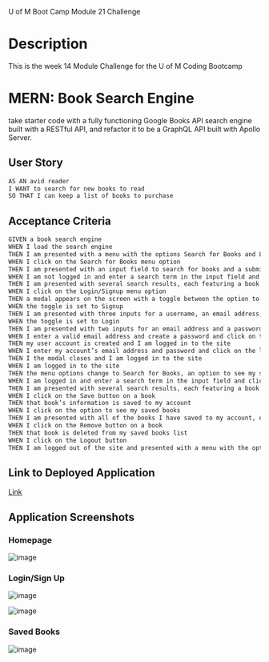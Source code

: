 U of M Boot Camp Module 21 Challenge

# Description
This is the week 14 Module Challenge for the U of M Coding Bootcamp

# MERN: Book Search Engine
take starter code with a fully functioning Google Books API search engine built with a RESTful API, and refactor it to be a GraphQL API built with Apollo Server.

## User Story

```md
AS AN avid reader
I WANT to search for new books to read
SO THAT I can keep a list of books to purchase
```

## Acceptance Criteria

```md
GIVEN a book search engine
WHEN I load the search engine
THEN I am presented with a menu with the options Search for Books and Login/Signup and an input field to search for books and a submit button
WHEN I click on the Search for Books menu option
THEN I am presented with an input field to search for books and a submit button
WHEN I am not logged in and enter a search term in the input field and click the submit button
THEN I am presented with several search results, each featuring a book’s title, author, description, image, and a link to that book on the Google Books site
WHEN I click on the Login/Signup menu option
THEN a modal appears on the screen with a toggle between the option to log in or sign up
WHEN the toggle is set to Signup
THEN I am presented with three inputs for a username, an email address, and a password, and a signup button
WHEN the toggle is set to Login
THEN I am presented with two inputs for an email address and a password and login button
WHEN I enter a valid email address and create a password and click on the signup button
THEN my user account is created and I am logged in to the site
WHEN I enter my account’s email address and password and click on the login button
THEN I the modal closes and I am logged in to the site
WHEN I am logged in to the site
THEN the menu options change to Search for Books, an option to see my saved books, and Logout
WHEN I am logged in and enter a search term in the input field and click the submit button
THEN I am presented with several search results, each featuring a book’s title, author, description, image, and a link to that book on the Google Books site and a button to save a book to my account
WHEN I click on the Save button on a book
THEN that book’s information is saved to my account
WHEN I click on the option to see my saved books
THEN I am presented with all of the books I have saved to my account, each featuring the book’s title, author, description, image, and a link to that book on the Google Books site and a button to remove a book from my account
WHEN I click on the Remove button on a book
THEN that book is deleted from my saved books list
WHEN I click on the Logout button
THEN I am logged out of the site and presented with a menu with the options Search for Books and Login/Signup and an input field to search for books and a submit button  
```

## Link to Deployed Application
[Link](https://mern-book-search-b6mz.onrender.com)

## Application Screenshots
### Homepage
![image](https://github.com/user-attachments/assets/53af0512-8ede-4889-82b2-da4ae3c23fb6)

### Login/Sign Up
![image](https://github.com/user-attachments/assets/88439c36-c9c2-4729-839c-21140adb2792)

![image](https://github.com/user-attachments/assets/5c02af5d-10a6-4dc6-81a4-accf6dedc9ef)

### Saved Books
![image](https://github.com/user-attachments/assets/bde5f86c-0e40-4187-ba4a-65c18720b02d)



